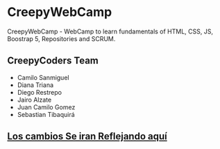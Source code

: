 # CreepyWebCamp
CreepyWebCamp - WebCamp to learn fundamentals of HTML, CSS, JS, Boostrap 5, Repositories and SCRUM.

## CreepyCoders Team
* Camilo Sanmiguel
* Diana Triana
* Diego Restrepo
* Jairo Alzate
* Juan Camilo Gomez
* Sebastian Tibaquirá

## [Los cambios Se iran Reflejando aquí](https://creepycodersfedesoft.github.io/CreepyWebCamp/)
